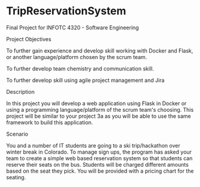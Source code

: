 # TripReservationSystem
Final Project for INFOTC 4320 - Software Engineering

Project Objectives

To further gain experience and develop skill working with Docker and Flask, or another language/platform chosen by the scrum team.

To further develop team chemistry and communication skill.

To further develop skill using agile project management and Jira

Description

In this project you will develop a web application using Flask in Docker or using a programming language/platform of the scrum team's choosing. This project will be similar to your project 3a as you will be able to use the same framework to build this application.

Scenario

You and a number of IT students are going to a ski trip/hackathon over winter break in Colorado. To manage sign ups, the program has asked your team to create a simple web based reservation system so that students can reserve their seats on the bus. Students will be charged different amounts based on the seat they pick. You will be provided with a pricing chart for the seating.
